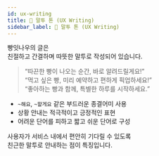 ```yaml
---
id: ux-writing
title: 🧁 말투 톤 (UX Writing)
sidebar_label: 🧁 말투 톤 (UX Writing)
---
```


빵잇나우의 글은  
친절하고 간결하며 따뜻한 말투로 작성되어 있습니다.

> “따끈한 빵이 나오는 순간, 바로 알려드릴게요!”  
> “먹고 싶은 빵, 미리 예약하고 편하게 픽업하세요!”  
> “좋아하는 빵과 함께, 특별한 하루를 시작하세요.”

- `~해요`, `~할게요` 같은 부드러운 종결어미 사용  
- 상황 안내는 적극적이고 긍정적인 표현  
- 어려운 단어를 피하고 짧고 쉬운 단어로 구성  

사용자가 서비스 내에서 편안히 기다릴 수 있도록  
친근한 말투로 안내하는 점이 특징입니다.